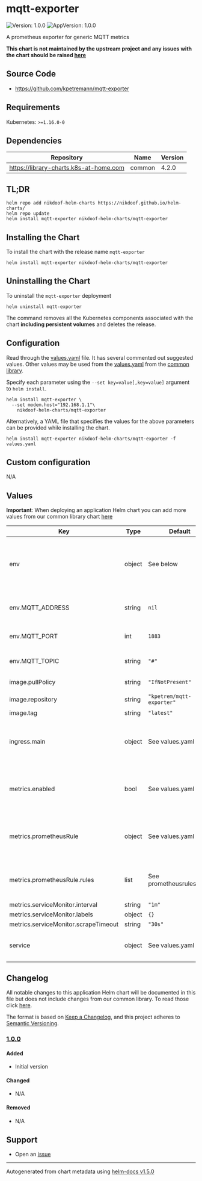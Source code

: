# mqtt-exporter

![Version: 1.0.0](https://img.shields.io/badge/Version-1.0.0-informational?style=flat-square) ![AppVersion: 1.0.0](https://img.shields.io/badge/AppVersion-1.0.0-informational?style=flat-square)

A prometheus exporter for generic MQTT metrics

**This chart is not maintained by the upstream project and any issues with the chart should be raised [here](https://github.com/nikdoof/helm-charts/issues/new/choose)**

## Source Code

* <https://github.com/kpetremann/mqtt-exporter>

## Requirements

Kubernetes: `>=1.16.0-0`

## Dependencies

| Repository | Name | Version |
|------------|------|---------|
| https://library-charts.k8s-at-home.com | common | 4.2.0 |

## TL;DR

```console
helm repo add nikdoof-helm-charts https://nikdoof.github.io/helm-charts/
helm repo update
helm install mqtt-exporter nikdoof-helm-charts/mqtt-exporter
```

## Installing the Chart

To install the chart with the release name `mqtt-exporter`

```console
helm install mqtt-exporter nikdoof-helm-charts/mqtt-exporter
```

## Uninstalling the Chart

To uninstall the `mqtt-exporter` deployment

```console
helm uninstall mqtt-exporter
```

The command removes all the Kubernetes components associated with the chart **including persistent volumes** and deletes the release.

## Configuration

Read through the [values.yaml](./values.yaml) file. It has several commented out suggested values.
Other values may be used from the [values.yaml](https://github.com/k8s-at-home/library-charts/tree/main/charts/stable/common/values.yaml) from the [common library](https://github.com/k8s-at-home/library-charts/tree/main/charts/stable/common).

Specify each parameter using the `--set key=value[,key=value]` argument to `helm install`.

```console
helm install mqtt-exporter \
  --set modem.host="192.168.1.1"\
    nikdoof-helm-charts/mqtt-exporter
```

Alternatively, a YAML file that specifies the values for the above parameters can be provided while installing the chart.

```console
helm install mqtt-exporter nikdoof-helm-charts/mqtt-exporter -f values.yaml
```

## Custom configuration

N/A

## Values

**Important**: When deploying an application Helm chart you can add more values from our common library chart [here](https://github.com/k8s-at-home/library-charts/tree/main/charts/stable/common)

| Key | Type | Default | Description |
|-----|------|---------|-------------|
| env | object | See below | environment variables. See more environment variables in the [mqtt-exporter documentation](https://mqtt-exporter.org/docs). |
| env.MQTT_ADDRESS | string | `nil` | IP or hostname of MQTT broker (default: 127.0.0.1) |
| env.MQTT_PORT | int | `1883` | TCP port of MQTT broker (default: 1883) |
| env.MQTT_TOPIC | string | `"#"` | Topic path to subscribe to (default: #) |
| image.pullPolicy | string | `"IfNotPresent"` | image pull policy |
| image.repository | string | `"kpetrem/mqtt-exporter"` | image repository |
| image.tag | string | `"latest"` | image tag |
| ingress.main | object | See values.yaml | Enable and configure ingress settings for the chart under this key. |
| metrics.enabled | bool | See values.yaml | Enable and configure a Prometheus serviceMonitor for the chart under this key. |
| metrics.prometheusRule | object | See values.yaml | Enable and configure Prometheus Rules for the chart under this key. |
| metrics.prometheusRule.rules | list | See prometheusrules.yaml | Configure additionial rules for the chart under this key. |
| metrics.serviceMonitor.interval | string | `"1m"` |  |
| metrics.serviceMonitor.labels | object | `{}` |  |
| metrics.serviceMonitor.scrapeTimeout | string | `"30s"` |  |
| service | object | See values.yaml | Configures service settings for the chart. |

## Changelog

All notable changes to this application Helm chart will be documented in this file but does not include changes from our common library. To read those click [here](https://github.com/k8s-at-home/library-charts/tree/main/charts/stable/common#changelog).

The format is based on [Keep a Changelog](https://keepachangelog.com/en/1.0.0/), and this project adheres to [Semantic Versioning](https://semver.org/spec/v2.0.0.html).

### [1.0.0]

#### Added

- Initial version

#### Changed

- N/A

#### Removed

- N/A

[1.0.0]: #100

## Support

- Open an [issue](https://github.com/nikdoof/helm-charts/issues/new/choose)

----------------------------------------------
Autogenerated from chart metadata using [helm-docs v1.5.0](https://github.com/norwoodj/helm-docs/releases/v1.5.0)
